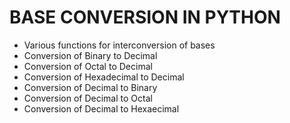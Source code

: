 # BASE CONVERSION IN PYTHON
- Various functions for interconversion of bases
- Conversion of Binary to Decimal
- Conversion of Octal to Decimal
- Conversion of Hexadecimal to Decimal
- Conversion of Decimal to Binary
- Conversion of Decimal to Octal
- Conversion of Decimal to Hexaecimal